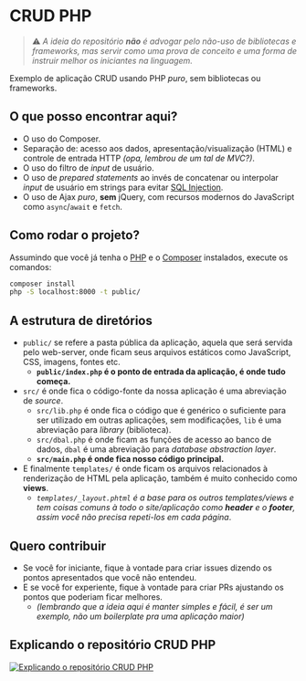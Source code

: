 # CRUD PHP

> ⚠ _A ideia do repositório **não** é advogar pelo não-uso de bibliotecas e frameworks, mas servir como uma prova de conceito e uma forma de instruir melhor os iniciantes na linguagem._

Exemplo de aplicação CRUD usando PHP _puro_, sem bibliotecas ou frameworks.

## O que posso encontrar aqui?

- O uso do Composer.
- Separação de: acesso aos dados, apresentação/visualização (HTML) e controle de entrada HTTP _(opa, lembrou de um tal de MVC?)_.
- O uso do filtro de _input_ de usuário.
- O uso de _prepared statements_ ao invés de concatenar ou interpolar _input_ de usuário em strings para evitar [SQL Injection](https://www.php.net/manual/en/security.database.sql-injection.php).
- O uso de Ajax _puro_, **sem** jQuery, com recursos modernos do JavaScript como `async`/`await` e `fetch`.

## Como rodar o projeto?

Assumindo que você já tenha o [PHP](https://www.php.net/manual/pt_BR/install.php) e o [Composer](https://getcomposer.org/download/) instalados, execute os comandos:
```bash
composer install
php -S localhost:8000 -t public/
```

## A estrutura de diretórios

- `public/` se refere a pasta pública da aplicação, aquela que será servida pelo web-server, onde ficam seus arquivos estáticos como JavaScript, CSS, imagens, fontes etc.
  - **`public/index.php` é o ponto de entrada da aplicação, é onde tudo começa.**
- `src/` é onde fica o código-fonte da nossa aplicação é uma abreviação de _source_.
  - `src/lib.php` é onde fica o código que é genérico o suficiente para ser utilizado em outras aplicações, sem modificações, `lib` é uma abreviação para _library_ (biblioteca).
  - `src/dbal.php` é onde ficam as funções de acesso ao banco de dados, `dbal` é uma abreviação para _database abstraction layer_.
  - **`src/main.php` é onde fica nosso código principal.**
- E finalmente `templates/` é onde ficam os arquivos relacionados à renderização de HTML pela aplicação, também é muito conhecido como **views**.
  - _`templates/_layout.phtml` é a base para os outros templates/views e tem coisas comuns à todo o site/aplicação como **header** e o **footer**, assim você não precisa repeti-los em cada página_.

## Quero contribuir

- Se você for iniciante, fique à vontade para criar issues dizendo os pontos apresentados que você não entendeu.
- E se você for experiente, fique à vontade para criar PRs ajustando os pontos que poderiam ficar melhores.
  - _(lembrando que a ideia aqui é manter simples e fácil, é ser um exemplo, não um boilerplate pra uma aplicação maior)_

## Explicando o repositório CRUD PHP
[![Explicando o repositório CRUD PHP](https://i.imgur.com/RjbVDZS.png)](https://youtu.be/WHHQtm9tciY)
